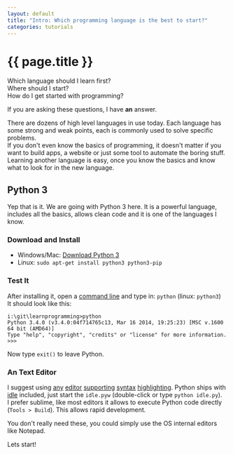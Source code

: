 ```yaml
---
layout: default
title: "Intro: Which programming language is the best to start?" 
categories: tutorials
---
```


# {{ page.title }}
Which language should I learn first?  
Where should I start?  
How do I get started with programming?

If you are asking these questions, I have **an** answer.

There are dozens of high level languages in use today. Each language has some strong and weak points, each is commonly used to solve specific problems.  
If you don't even know the basics of programming, it doesn't matter if you want to build apps, a website or just some tool to automate the boring stuff. Learning another language is easy, once you know the basics and know what to look for in the new language.

## Python 3
Yep that is it. We are going with Python 3 here. It is a powerful language, includes all the basics, allows clean code and it is one of the languages I know.

### Download and Install
* Windows/Mac: [Download Python 3](https://www.python.org/downloads/)
* Linux: `sudo apt-get install python3 python3-pip`

### Test It
After installing it, open a [command line](https://en.wikipedia.org/wiki/Command-line_interface) and type in: `python` (linux: `python3`)  
It should look like this:

```
i:\git\learnprogramming>python
Python 3.4.0 (v3.4.0:04f714765c13, Mar 16 2014, 19:25:23) [MSC v.1600 64 bit (AMD64)]
Type "help", "copyright", "credits" or "license" for more information.
>>>
```

Now type `exit()` to leave Python.

### An Text Editor

I suggest using [any](https://www.sublimetext.com/) [editor](https://notepad-plus-plus.org/) [supporting](https://atom.io/) [syntax](https://wiki.gnome.org/Apps/Gedit) [highlighting](http://ninja-ide.org/). Python ships with [idle](https://docs.python.org/3/library/idle.html) included, just start the `idle.pyw` (double-click or type `python idle.py`).  
I prefer sublime, like most editors it allows to execute Python code directly (`Tools > Build`). This allows rapid development.

You don't really need these, you could simply use the OS internal editors like Notepad.

Lets start!
